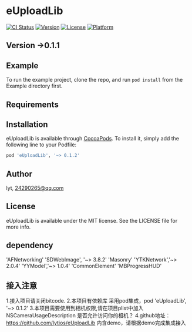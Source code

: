 # eUploadLib

[![CI Status](https://img.shields.io/travis/lyt/eUploadLib.svg?style=flat)](https://travis-ci.org/lyt/eUploadLib)
[![Version](https://img.shields.io/cocoapods/v/eUploadLib.svg?style=flat)](https://cocoapods.org/pods/eUploadLib)
[![License](https://img.shields.io/cocoapods/l/eUploadLib.svg?style=flat)](https://cocoapods.org/pods/eUploadLib)
[![Platform](https://img.shields.io/cocoapods/p/eUploadLib.svg?style=flat)](https://cocoapods.org/pods/eUploadLib)

## Version ->0.1.1

## Example

To run the example project, clone the repo, and run `pod install` from the Example directory first.

## Requirements

## Installation

eUploadLib is available through [CocoaPods](https://cocoapods.org). To install
it, simply add the following line to your Podfile:

```ruby
pod 'eUploadLib', '~> 0.1.2'
```

## Author

lyt, 24290265@qq.com

## License

eUploadLib is available under the MIT license. See the LICENSE file for more info.

## dependency 
'AFNetworking'
'SDWebImage', '~> 3.8.2'
'Masonry'
'YTKNetwork','~> 2.0.4'
'YYModel','~> 1.0.4'
'CommonElement'
'MBProgressHUD'




## 接入注意

1.接入项目请关闭bitcode.
2.本项目有依赖库 采用pod集成，pod 'eUploadLib', '~> 0.1.2'
3.本项目需要使用到相机权限,请在项目plist中加入
<key>NSCameraUsageDescription</key>
<string>是否允许访问你的相机？</string>
4.github地址：https://github.com/lytios/eUploadLib  内含demo，请根据demo完成集成接入
